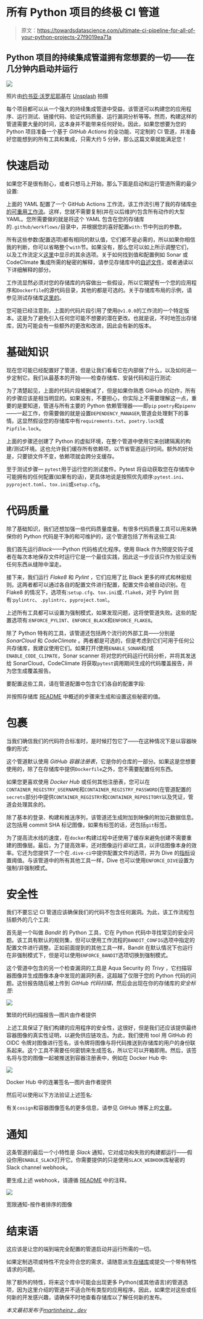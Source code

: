 # 所有 Python 项目的终极 CI 管道

> 原文：<https://towardsdatascience.com/ultimate-ci-pipeline-for-all-of-your-python-projects-27f9019ea71a>

## Python 项目的持续集成管道拥有您想要的一切——在几分钟内启动并运行

![](img/80cf4d4421c7c1593d936319ce82cecc.png)

照片由[约书亚·沃罗尼耶基](https://unsplash.com/@joshua_j_woroniecki?utm_source=unsplash&utm_medium=referral&utm_content=creditCopyText)在 [Unsplash](https://unsplash.com/?utm_source=unsplash&utm_medium=referral&utm_content=creditCopyText) 拍摄

每个项目都可以从一个强大的持续集成管道中受益，该管道可以构建您的应用程序、运行测试、链接代码、验证代码质量、运行漏洞分析等等。然而，构建这样的管道需要大量的时间，这本身并不能带来任何好处。因此，如果您想要为您的 Python 项目准备一个基于 *GitHub Actions* 的全功能、可定制的 CI 管道，并准备好您能想到的所有工具和集成，只需大约 5 分钟，那么这篇文章就能满足您！

# 快速启动

如果您不是很有耐心，或者只想马上开始，那么下面是启动和运行管道所需的最少设置:

上面的 YAML 配置了一个 GitHub Actions 工作流，该工作流引用了我的存储库[中的](https://github.com/MartinHeinz/workflows/blob/v1.0.0/.github/workflows/python-container-ci.yml)[可重用工作流](https://docs.github.com/en/actions/using-workflows/reusing-workflows)。这样，您就不需要复制(并在以后维护)包含所有动作的大型 YAML。您所需要做的就是将这个 YAML 包含在您的存储库的`.github/workflows/`目录中，并根据您的喜好配置`with:`节中列出的参数。

所有这些参数(配置选项)都有相同的默认值，它们都不是必需的，所以如果你相信我的判断，你可以省略整个`with`节。如果没有，那么您可以如上所示调整它们，以及工作流定义[这里](https://github.com/MartinHeinz/workflows/blob/v1.0.0/.github/workflows/python-container-ci.yml)中显示的其余选项。关于如何找到值和配置例如 Sonar 或 CodeClimate 集成所需的秘密的解释，请参见存储库中的[自述文件](https://github.com/MartinHeinz/workflows/blob/v1.0.0/README.md)，或者通读以下详细解释的部分。

工作流显然必须对您的存储库的内容做出一些假设，所以它期望有一个您的应用程序和`Dockerfile`的源代码目录，其他的都是可选的。关于存储库布局的示例，请参见测试存储库[这里的](https://github.com/MartinHeinz/pipeline-tester)。

您可能已经注意到，上面的代码片段引用了使用`@v1.0.0`的工作流的一个特定版本。这是为了避免引入任何您可能不想要的潜在更改。也就是说，不时地签出存储库，因为可能会有一些额外的更改和改进，因此会有新的版本。

# 基础知识

现在您可能已经配置好了管道，但是让我们看看它在内部做了什么，以及如何进一步定制它。我们从最基本的开始——检查存储库、安装代码和运行测试:

为了清楚起见，上面的代码片段被删减了，但是如果你熟悉 GitHub 的动作，所有的步骤应该是相当明显的。如果没有，不要担心，你实际上不需要理解这一点，重要的是要知道，管道与所有主要的 Python 依赖管理器——即`pip` `poetry`和`pipenv`——一起工作，你需要做的就是设置`DEPENDENCY_MANAGER`,管道会处理剩下的事情。这显然假设您的存储库中有`requirements.txt`、`poetry.lock`或`Pipfile.lock`。

上面的步骤还创建了 Python 的虚拟环境，在整个管道中使用它来创建隔离的构建/测试环境。这也允许我们缓存所有依赖项，以节省管道运行时间。额外的好处是，只要锁文件不变，依赖项就会跨分支缓存。

至于测试步骤— `pytest`用于运行您的测试套件。Pytest 将自动获取您在存储库中可能拥有的任何配置(如果有的话)，更具体地说是按照优先顺序:`pytest.ini`、`pyproject.toml`、`tox.ini`或`setup.cfg`。

# 代码质量

除了基础知识，我们还想加强一些代码质量度量。有很多代码质量工具可以用来确保你的 Python 代码是干净的和可维护的，这个管道包括了所有这些工具:

我们首先运行*Black*——Python 代码格式化程序。使用 Black 作为预提交钩子或者在每次本地保存文件时运行它是一个最佳实践，因此这一步应该只作为验证没有任何东西从缝隙中溜走。

接下来，我们运行 *Flake8* 和 *Pylint* ，它们应用了比 Black 更多的样式和林挺规则。这两者都可以通过各自的配置文件进行配置，配置文件会被自动识别。在 Flake8 的情况下，选项有:`setup.cfg`、`tox.ini`或`.flake8`，对于 Pylint 则有:`pylintrc`、`.pylintrc`、`pyproject.toml`。

上述所有工具都可以设置为强制模式，如果发现问题，这将使管道失败。这些的配置选项有:`ENFORCE_PYLINT`、`ENFORCE_BLACK`和`ENFORCE_FLAKE8`。

除了 Python 特有的工具，该管道还包括两个流行的外部工具——分别是 *SonarCloud* 和 *CodeClimate* 。两者都是可选的，但是考虑到它们可用于任何公共存储库，我建议使用它们。如果打开(使用`ENABLE_SONAR`和/或`ENABLE_CODE_CLIMATE`，Sonar scanner 将对您的代码运行代码分析，并将其发送给 SonarCloud，CodeClimate 将获取`pytest`调用期间生成的代码覆盖报告，并为您生成覆盖报告。

要配置这些工具，请在管道配置中包含它们各自的配置字段:

并按照存储库 [README](https://github.com/MartinHeinz/workflows/tree/v1.0.0#configure-sonar) 中概述的步骤来生成和设置这些秘密的值。

# 包裹

当我们确信我们的代码符合标准时，是时候打包它了——在这种情况下是以容器映像的形式:

这个管道默认使用 *GitHub 容器注册表*，它是你的仓库的一部分。如果这是您想要使用的，除了在存储库中提供`Dockerfile`之外，您不需要配置任何东西。

如果您更喜欢使用 *Docker Hub* 或任何其他注册表，您可以在`CONTAINER_REGISTRY_USERNAME`和`CONTAINER_REGISTRY_PASSWORD`(在管道配置的`secrets`部分)中提供`CONTAINER_REGISTRY`和`CONTAINER_REPOSITORY`以及凭证，管道会处理其余的。

除了基本的登录、构建和推送序列，该管道还生成附加到映像的附加元数据信息。这包括用 commit SHA 标记图像，如果有标签的话，还包括`git`标签。

为了提高流水线的速度，在`docker`构建过程中还使用了缓存来避免创建不需要重建的图像层。最后，为了提高效率，还对图像运行*驱动*工具，以评估图像本身的效率。它还为您提供了一个在`.dive-ci`中提供配置文件的选项，并为 Dive 的[指标](https://github.com/wagoodman/dive#ci-integration)设置阈值。与该管道中的所有其他工具一样，Dive 也可以使用`ENFORCE_DIVE`设置为强制/非强制模式。

# 安全性

我们不要忘记 CI 管道应该确保我们的代码不包含任何漏洞。为此，该工作流程包括额外的几个工具:

首先是一个叫做 *Bandit* 的 Python 工具，它在 Python 代码中寻找常见的安全问题。该工具有默认的规则集，但可以使用工作流程的`BANDIT_CONFIG`选项中指定的配置文件进行调整。正如前面提到的其他工具一样，Bandit 在默认情况下也运行在非强制模式下，但是可以使用`ENFORCE_BANDIT`选项切换到强制模式。

这个管道中包含的另一个检查漏洞的工具是 Aqua Security 的 *Trivy* ，它扫描容器图像并生成图像本身中发现的漏洞列表，这超越了仅限于您的 Python 代码的问题。这份报告随后被上传到 *GitHub 代码扫描*，然后会出现在你的存储库的*安全标签*:

![](img/6b9a44b0ab1e473f66ca1eaf1e470644.png)

繁琐的代码扫描报告—图片由作者提供

上述工具保证了我们构建的应用程序的安全性，这很好，但是我们还应该提供最终容器图像的真实性证明，以避免供应链攻击。为此，我们使用 tool 用 GitHub 的 OIDC 令牌对图像进行签名，该令牌将图像与将代码推送到存储库的用户的身份联系起来。这个工具不需要任何密钥来生成签名，所以它可以开箱即用。然后，该签名将与您的图像一起被推送到容器注册表中，例如在 Docker Hub 中:

![](img/0d0ff38727a1ccf2e4c8243ad80cef3f.png)

Docker Hub 中的连署签名—图片由作者提供

然后可以使用以下方法验证上述签名:

有关`cosign`和容器图像签名的更多信息，请参见 GitHub 博客上的[文章](https://github.blog/2021-12-06-safeguard-container-signing-capability-actions/)。

# 通知

这条管道的最后一个小特性是 *Slack* 通知，它对成功和失败的构建都运行——假设你用`ENABLE_SLACK`打开它。你需要提供的只是使用`SLACK_WEBHOOK`库秘密的 Slack channel webhook。

要生成上述 webhook，请遵循 [README](https://github.com/MartinHeinz/workflows/tree/v1.0.0#configure-slack-notification) 中的注释。

![](img/566c998b2fce8e08eaa5b313eebb8871.png)

宽限通知-按作者排序的图像

# 结束语

这应该是让您的端到端完全配置的管道启动并运行所需的一切。

如果定制选项或特性不完全符合您的需求，请随意派生[存储库](https://github.com/MartinHeinz/workflows)或提交一个带有特性请求的问题。

除了额外的特性，将来这个库中可能会出现更多 Python(或其他语言)的管道选项，因为这里介绍的管道并不适合所有类型的应用程序。因此，如果您对这些或任何新的开发感兴趣，请确保不时地查看存储库以了解任何新的发布。

*本文最初发布于*[*martinheinz . dev*](https://martinheinz.dev/blog/69?utm_source=medium&utm_medium=referral&utm_campaign=blog_post_69)

</optimizing-memory-usage-in-python-applications-f591fc914df5>  </speeding-up-container-image-builds-with-remote-cache-c72577317886>  </all-the-things-you-can-do-with-github-api-and-python-f01790fca131> 
